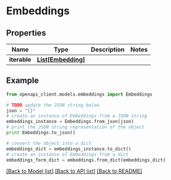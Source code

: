 # Embeddings


## Properties
Name | Type | Description | Notes
------------ | ------------- | ------------- | -------------
**iterable** | [**List[Embedding]**](Embedding.md) |  | 

## Example

```python
from openapi_client.models.embeddings import Embeddings

# TODO update the JSON string below
json = "{}"
# create an instance of Embeddings from a JSON string
embeddings_instance = Embeddings.from_json(json)
# print the JSON string representation of the object
print Embeddings.to_json()

# convert the object into a dict
embeddings_dict = embeddings_instance.to_dict()
# create an instance of Embeddings from a dict
embeddings_form_dict = embeddings.from_dict(embeddings_dict)
```
[[Back to Model list]](../README.md#documentation-for-models) [[Back to API list]](../README.md#documentation-for-api-endpoints) [[Back to README]](../README.md)


